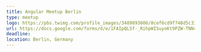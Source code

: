 ```yaml
---
title: Angular Meetup Berlin
type: meetup
logo: https://pbs.twimg.com/profile_images/3489893606/8cef6cd9f748d5c331e73dc17b011ece_400x400.png
url: https://docs.google.com/forms/d/e/1FAIpQLSf-_RihpWISuyoKt9PZW-TNNcYDFTZGZ5DPtca9i3tZLNN3CA/viewform
deadline:
location: Berlin, Germany
---
```


